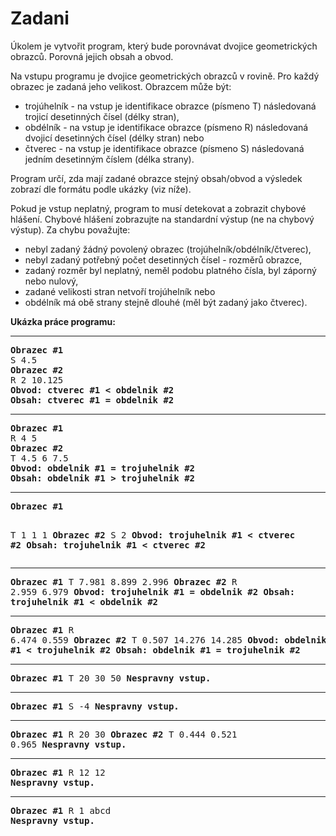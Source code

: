 # Zadani

<p>Úkolem je vytvořit program, který bude porovnávat dvojice geometrických obrazců. Porovná jejich obsah a obvod.</p><p>Na vstupu programu je dvojice geometrických obrazců v rovině. Pro každý obrazec je zadaná jeho velikost. Obrazcem může být:</p><ul><li>trojúhelník - na vstup je identifikace obrazce (písmeno T) následovaná trojicí desetinných čísel (délky stran),</li><li>obdélník - na vstup je identifikace obrazce (písmeno R) následovaná dvojicí desetinných čísel (délky stran) nebo</li><li>čtverec - na vstup je identifikace obrazce (písmeno S) následovaná jedním desetinným číslem (délka strany).</li></ul><p>Program určí, zda mají zadané obrazce stejný obsah/obvod a výsledek zobrazí dle formátu podle ukázky (viz níže).</p><p>Pokud je vstup neplatný, program to musí detekovat a zobrazit chybové hlášení. Chybové hlášení zobrazujte na standardní výstup (ne na chybový výstup). Za chybu považujte:</p><ul><li>nebyl zadaný žádný povolený obrazec (trojúhelník/obdélník/čtverec),</li><li>nebyl zadaný potřebný počet desetinných čísel - rozměrů obrazce,</li><li>zadaný rozměr byl neplatný, neměl podobu platného čísla, byl záporný nebo nulový,</li><li>zadané velikosti stran netvoří trojúhelník nebo</li><li>obdélník má obě strany stejně dlouhé (měl být zadaný jako čtverec).</li></ul><b>Ukázka práce programu:</b><br><hr><pre><b>Obrazec #1</b>
S 4.5
<b>Obrazec #2</b>
R 2 10.125
<b>Obvod: ctverec #1 &lt; obdelnik #2</b>
<b>Obsah: ctverec #1 = obdelnik #2</b>
</pre><hr><pre><b>Obrazec #1</b>
R 4 5
<b>Obrazec #2</b>
T 4.5 6 7.5
<b>Obvod: obdelnik #1 = trojuhelnik #2</b>
<b>Obsah: obdelnik #1 &gt; trojuhelnik #2</b>
</pre><hr><pre><b>Obrazec #1</b>

   T
 1
 1
 1
<b>Obrazec #2</b>
 S
 2
<b>Obvod: trojuhelnik #1 &lt; ctverec #2</b>
<b>Obsah: trojuhelnik #1 &lt; ctverec #2</b>
</pre><hr><pre><b>Obrazec #1</b>
T 7.981 8.899 2.996
<b>Obrazec #2</b>
R 2.959 6.979
<b>Obvod: trojuhelnik #1 = obdelnik #2</b>
<b>Obsah: trojuhelnik #1 &lt; obdelnik #2</b>
</pre><hr><pre><b>Obrazec #1</b>
R 6.474 0.559
<b>Obrazec #2</b>
T 0.507 14.276 14.285
<b>Obvod: obdelnik #1 &lt; trojuhelnik #2</b>
<b>Obsah: obdelnik #1 = trojuhelnik #2</b>
</pre><hr><pre><b>Obrazec #1</b>
T 20 30 50
<b>Nespravny vstup.</b>
</pre><hr><pre><b>Obrazec #1</b>
S -4
<b>Nespravny vstup.</b>
</pre><hr><pre><b>Obrazec #1</b>
R 20 30
<b>Obrazec #2</b>
T 0.444 0.521 0.965
<b>Nespravny vstup.</b>
</pre><hr><pre><b>Obrazec #1</b>
R 12 12
<b>Nespravny vstup.</b>
</pre><hr><pre><b>Obrazec #1</b>
R 1 abcd
<b>Nespravny vstup.</b>
